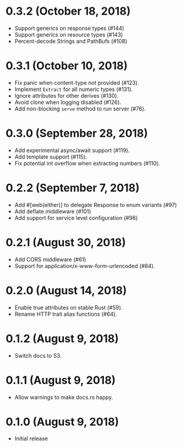 # 0.3.2 (October 18, 2018)

* Support generics on response types (#144)
* Support generics on resource types (#143)
* Percent-decode Strings and PathBufs (#108)

# 0.3.1 (October 10, 2018)

* Fix panic when content-type not provided (#123).
* Implement `Extract` for all numeric types (#131).
* Ignore attributes for other derives (#130).
* Avoid clone when logging disabled (#126).
* Add non-blocking `serve` method to run server (#76).

# 0.3.0 (September 28, 2018)

* Add experimental async/await support (#119).
* Add template support (#115).
* Fix potential int overflow when extracting numbers (#110).

# 0.2.2 (September 7, 2018)

* Add #[web(either)] to delegate Response to enum variants (#97)
* Add deflate middleware (#101)
* Add support for service level configuration (#98)

# 0.2.1 (August 30, 2018)

* Add CORS middleware (#61)
* Support for application/x-www-form-urlencoded (#84).

# 0.2.0 (August 14, 2018)

* Enable true attributes on stable Rust (#59).
* Rename HTTP trait alias functions (#64).

# 0.1.2 (August 9, 2018)

* Switch docs to S3.

# 0.1.1 (August 9, 2018)

* Allow warnings to make docs.rs happy.

# 0.1.0 (August 9, 2018)

* Initial release

